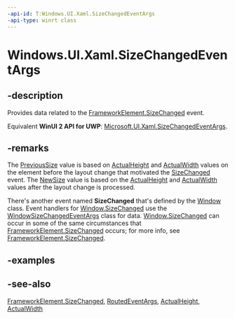 ```yaml
---
-api-id: T:Windows.UI.Xaml.SizeChangedEventArgs
-api-type: winrt class
---
```


<!-- Class syntax.
public class SizeChangedEventArgs : Windows.UI.Xaml.RoutedEventArgs, Windows.UI.Xaml.ISizeChangedEventArgs
-->

# Windows.UI.Xaml.SizeChangedEventArgs

## -description
Provides data related to the [FrameworkElement.SizeChanged](frameworkelement_sizechanged.md) event.

Equivalent **WinUI 2 API for UWP**: [Microsoft.UI.Xaml.SizeChangedEventArgs](/windows/winui/api/microsoft.ui.xaml.sizechangedeventargs).

## -remarks
The [PreviousSize](sizechangedeventargs_previoussize.md) value is based on [ActualHeight](frameworkelement_actualheight.md) and [ActualWidth](frameworkelement_actualwidth.md) values on the element before the layout change that motivated the [SizeChanged](frameworkelement_sizechanged.md) event. The [NewSize](sizechangedeventargs_newsize.md) value is based on the [ActualHeight](frameworkelement_actualheight.md) and [ActualWidth](frameworkelement_actualwidth.md) values after the layout change is processed.

There's another event named **SizeChanged** that's defined by the [Window](window.md) class. Event handlers for [Window.SizeChanged](window_sizechanged.md) use the [WindowSizeChangedEventArgs](../windows.ui.core/windowsizechangedeventargs.md) class for data. [Window.SizeChanged](window_sizechanged.md) can occur in some of the same circumstances that [FrameworkElement.SizeChanged](frameworkelement_sizechanged.md) occurs; for more info, see [FrameworkElement.SizeChanged](frameworkelement_sizechanged.md).

## -examples

## -see-also
[FrameworkElement.SizeChanged](frameworkelement_sizechanged.md), [RoutedEventArgs](routedeventargs.md), [ActualHeight](frameworkelement_actualheight.md), [ActualWidth](frameworkelement_actualwidth.md)
